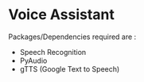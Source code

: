# Voice Assistant

Packages/Dependencies required are :
<br />
- Speech Recognition
- PyAudio
- gTTS (Google Text to Speech)
